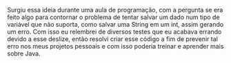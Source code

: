  Surgiu essa ideia durante uma aula de programação, com a pergunta se era feito algo para contornar o problema
de tentar salvar um dado num tipo de variável que não suporta, como salvar uma String em um int, assim gerando
um erro. Com isso eu relembrei de diversos testes que eu acabava errando devido a esse deslize, então resolvi
criar esse código a fim de prevenir tal erro nos meus projetos pessoais e com isso poderia treinar e aprender
mais sobre Java.